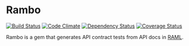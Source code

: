 # Rambo
[![Build Status](https://travis-ci.org/danascheider/rambo.svg?branch=master)](https://travis-ci.org/danascheider/rambo) [![Code Climate](https://codeclimate.com/github/danascheider/rambo/badges/gpa.svg)](https://codeclimate.com/github/danascheider/rambo) [![Dependency Status](https://gemnasium.com/danascheider/rambo.svg)](https://gemnasium.com/danascheider/rambo) [![Coverage Status](https://coveralls.io/repos/github/danascheider/rambo/badge.svg?branch=master)](https://coveralls.io/github/danascheider/rambo?branch=master)

Rambo is a gem that generates API contract tests from API docs in [RAML](http://raml.org/).